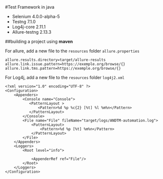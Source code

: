 #Test Framework in java

- Selenium 4.0.0-alpha-5
- Testng 7.1.0
- Log4j-core 2.11.1
- Allure-testng 2.13.3

##building a project using __maven__

For allure, add a new file to the  `resources` folder `allure.properties`

```
allure.results.directory=target/allure-results
allure.link.issue.pattern=https://exemple.org/browse/{}
allure.link.tms.pattern=https://exemple.org/browse/{}
```
For Log4j, add a new file to the `resources` folder `log4j2.xml`

```
<?xml version="1.0" encoding="UTF-8" ?>
<Configuration>
    <Appenders>
        <Console name="Console">
           <PatternLayout >
               <Pattern>%d %p %c{2} [%t] %l %m%n</Pattern>
           </PatternLayout>
        </Console>
        <File name="File" fileName="target/logs/ANDTM-automation.log">
            <PatternLayout>
                <Pattern>%d %p [%t] %m%n</Pattern>
            </PatternLayout>
        </File>
    </Appenders>
    <Loggers>
        <Root level="info">

            <AppenderRef ref="File"/>
        </Root>
    </Loggers>
</Configuration>
```



